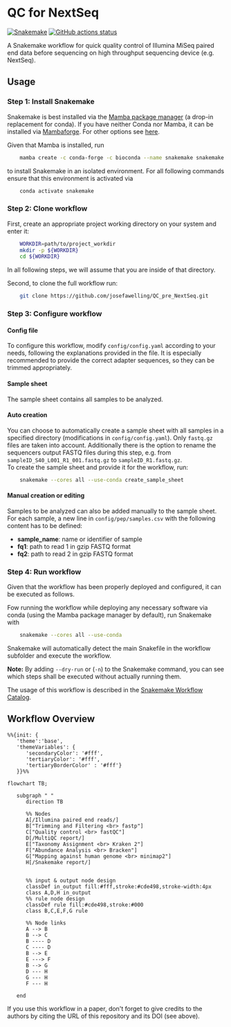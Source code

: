 # QC for NextSeq

[![Snakemake](https://img.shields.io/badge/snakemake-≥7.0-brightgreen.svg)](https://snakemake.github.io)
[![GitHub actions status](https://github.com/<owner>/<repo>/workflows/Tests/badge.svg?branch=main)](https://github.com/<owner>/<repo>/actions?query=branch%3Amain+workflow%3ATests)

A Snakemake workflow for quick quality control of Illumina MiSeq paired end data before sequencing on high throughput sequencing device (e.g. NextSeq).

## Usage

### Step 1: Install Snakemake

Snakemake is best installed via the [Mamba package manager](https://github.com/mamba-org/mamba) (a drop-in replacement for conda). If you have neither Conda nor Mamba, it can be installed via [Mambaforge](https://github.com/conda-forge/miniforge#mambaforge). For other options see [here](https://github.com/mamba-org/mamba).

Given that Mamba is installed, run

```sh
    mamba create -c conda-forge -c bioconda --name snakemake snakemake
```

to install Snakemake in an isolated environment. For all following commands ensure that this environment is activated via

```sh
    conda activate snakemake
```

### Step 2: Clone workflow

First, create an appropriate project working directory on your system and enter it:

```sh
    WORKDIR=path/to/project_workdir
    mkdir -p ${WORKDIR}
    cd ${WORKDIR}
```

In all following steps, we will assume that you are inside of that directory.

Second, to clone the full workflow run:

```sh
    git clone https://github.com/josefawelling/QC_pre_NextSeq.git
```

### Step 3: Configure workflow

#### Config file

To configure this workflow, modify `config/config.yaml` according to your needs, following the explanations provided in the file. It is especially recommended to provide the correct adapter sequences, so they can be trimmed appropriately.

#### Sample sheet

The sample sheet contains all samples to be analyzed.

#### Auto creation

You can choose to automatically create a sample sheet with all samples in a specified directory (modifications in `config/config.yaml`). Only `fastq.gz` files are taken into account. Additionally there is the option to rename the sequencers output FASTQ files during this step, e.g. from `sampleID_S40_L001_R1_001.fastq.gz` to `sampleID_R1.fastq.gz`.    
To create the sample sheet and provide it for the workflow, run:

```sh
    snakemake --cores all --use-conda create_sample_sheet
```

#### Manual creation or editing

Samples to be analyzed can also be added manually to the sample sheet.
For each sample, a new line in `config/pep/samples.csv` with the following content has to be defined:

- **sample_name**: name or identifier of sample
- **fq1**: path to read 1 in gzip FASTQ format
- **fq2**: path to read 2 in gzip FASTQ format


### Step 4: Run workflow

Given that the workflow has been properly deployed and configured, it can be executed as follows.

Fow running the workflow while deploying any necessary software via conda (using the Mamba package manager by default), run Snakemake with

```sh
    snakemake --cores all --use-conda
```

Snakemake will automatically detect the main Snakefile in the workflow subfolder and execute the workflow.

**Note:** By adding `--dry-run` or (`-n`) to the Snakemake command, you can see which steps shall be executed without actually running them.

The usage of this workflow is described in the [Snakemake Workflow Catalog](https://snakemake.github.io/snakemake-workflow-catalog/?usage=<owner>%2F<repo>).

## Workflow Overview

```mermaid
%%{init: {
   'theme':'base',
   'themeVariables': {
      'secondaryColor': '#fff',
      'tertiaryColor': '#fff',
      'tertiaryBorderColor' : '#fff'}
   }}%%

flowchart TB;

   subgraph " "
      direction TB

      %% Nodes
      A[/Illumina paired end reads/]
      B["Trimming and Filtering <br> fastp"]
      C["Quality control <br> fastQC"]
      D[/MultiQC report/]
      E["Taxonomy Assignment <br> Kraken 2"]
      F["Abundance Analysis <br> Bracken"]
      G["Mapping against human genome <br> minimap2"]
      H[/Snakemake report/]
      

      %% input & output node design
      classDef in_output fill:#fff,stroke:#cde498,stroke-width:4px
      class A,D,H in_output
      %% rule node design
      classDef rule fill:#cde498,stroke:#000
      class B,C,E,F,G rule

      %% Node links
      A --> B
      B --> C
      B ---- D
      C ---- D
      B --> E
      E ---> F
      B --> G
      D --- H
      G --- H
      F --- H

   end

```


If you use this workflow in a paper, don't forget to give credits to the authors by citing the URL of this repository and its DOI (see above).
